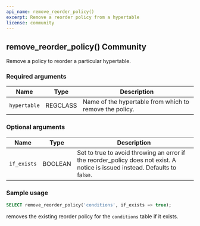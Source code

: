 ```yaml
---
api_name: remove_reorder_policy()
excerpt: Remove a reorder policy from a hypertable
license: community
---
```


## remove_reorder_policy() <tag type="community">Community</tag> 
Remove a policy to reorder a particular hypertable.

### Required arguments

|Name|Type|Description|
|---|---|---|
| `hypertable` | REGCLASS | Name of the hypertable from which to remove the policy. |


### Optional arguments

|Name|Type|Description|
|---|---|---|
| `if_exists` | BOOLEAN |  Set to true to avoid throwing an error if the reorder_policy does not exist. A notice is issued instead. Defaults to false. |


### Sample usage 


```sql
SELECT remove_reorder_policy('conditions', if_exists => true);
```

removes the existing reorder policy for the `conditions` table if it exists.
